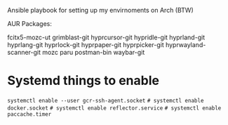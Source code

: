 Ansible playbook for setting up my envirnoments on Arch (BTW)

AUR Packages:

fcitx5-mozc-ut
grimblast-git
hyprcursor-git
hypridle-git
hyprland-git
hyprlang-git
hyprlock-git
hyprpaper-git
hyprpicker-git
hyprwayland-scanner-git
mozc
paru
postman-bin
waybar-git

# Systemd things to enable

`systemctl enable --user gcr-ssh-agent.socket`
`# systemctl enable docker.socket`
`# systemctl enable reflector.service`
`# systemctl enable paccache.timer`
